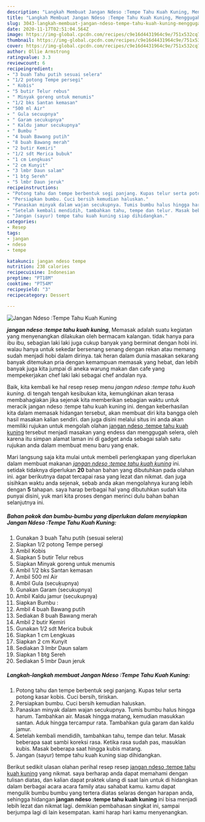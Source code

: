 ```yaml
---
description: "Langkah Membuat Jangan Ndeso :Tempe Tahu Kuah Kuning, Menggugah Selera"
title: "Langkah Membuat Jangan Ndeso :Tempe Tahu Kuah Kuning, Menggugah Selera"
slug: 3043-langkah-membuat-jangan-ndeso-tempe-tahu-kuah-kuning-menggugah-selera
date: 2020-11-17T02:51:04.564Z
image: https://img-global.cpcdn.com/recipes/c9e16d4431964c9e/751x532cq70/jangan-ndeso-tempe-tahu-kuah-kuning-foto-resep-utama.jpg
thumbnail: https://img-global.cpcdn.com/recipes/c9e16d4431964c9e/751x532cq70/jangan-ndeso-tempe-tahu-kuah-kuning-foto-resep-utama.jpg
cover: https://img-global.cpcdn.com/recipes/c9e16d4431964c9e/751x532cq70/jangan-ndeso-tempe-tahu-kuah-kuning-foto-resep-utama.jpg
author: Ollie Armstrong
ratingvalue: 3.3
reviewcount: 6
recipeingredient:
- "3 buah Tahu putih sesuai selera"
- "1/2 potong Tempe persegi"
- " Kobis"
- "5 butir Telur rebus"
- " Minyak goreng untuk menumis"
- "1/2 bks Santan kemasan"
- "500 ml Air"
- " Gula secuupnya"
- " Garam secukupnya"
- " Kaldu jamur secukupnya"
- " Bumbu "
- "4 buah Bawang putih"
- "8 buah Bawang merah"
- "2 butir Kemiri"
- "1/2 sdt Merica bubuk"
- "1 cm Lengkuas"
- "2 cm Kunyit"
- "3 lmbr Daun salam"
- "1 btg Sereh"
- "5 lmbr Daun jeruk"
recipeinstructions:
- "Potong tahu dan tempe berbentuk segi panjang. Kupas telur serta potong kasar kobis. Cuci bersih, tiriskan."
- "Persiapkan bumbu. Cuci bersih kemudian haluskan."
- "Panaskan minyak dalam wajan secukupnya. Tumis bumbu halus hingga harum. Tambahkan air. Masak hingga matang, kemudian masukkan santan. Aduk hingga tercampur rata. Tambahkan gula garam dan kaldu jamur."
- "Setelah kembali mendidih, tambahkan tahu, tempe dan telur. Masak beberapa saat sambi koreksi rasa. Ketika rasa sudah pas, masuklan kubis. Masak beberapa saat hingga kubis matang."
- "Jangan (sayur) tempe tahu kuah kuning siap dihidangkan."
categories:
- Resep
tags:
- jangan
- ndeso
- tempe

katakunci: jangan ndeso tempe 
nutrition: 238 calories
recipecuisine: Indonesian
preptime: "PT18M"
cooktime: "PT54M"
recipeyield: "3"
recipecategory: Dessert

---
```



![Jangan Ndeso :Tempe Tahu Kuah Kuning](https://img-global.cpcdn.com/recipes/c9e16d4431964c9e/751x532cq70/jangan-ndeso-tempe-tahu-kuah-kuning-foto-resep-utama.jpg)

<b><i>jangan ndeso :tempe tahu kuah kuning</i></b>, Memasak adalah suatu kegiatan yang menyenangkan dilakukan oleh bermacam kalangan. tidak hanya para ibu ibu, sebagian laki laki juga cukup banyak yang berminat dengan hobi ini. walau hanya untuk sekedar bersenang senang dengan rekan atau memang sudah menjadi hobi dalam dirinya. tak heran dalam dunia masakan sekarang banyak ditemukan pria dengan kemampuan memasak yang hebat, dan lebih banyak juga kita jumpai di aneka warung makan dan cafe yang mempekerjakan chef laki laki sebagai chef andalan nya.



Baik, kita kembali ke hal resep resep menu <i>jangan ndeso :tempe tahu kuah kuning</i>. di tengah tengah kesibukan kita, kemungkinan akan terasa membahagiakan jika sejenak kita memberikan sebagian waktu untuk meracik jangan ndeso :tempe tahu kuah kuning ini. dengan keberhasilan kita dalam memasak hidangan tersebut, akan membuat diri kita bangga oleh hasil masakan kalian sendiri. dan juga disini melalui situs ini anda akan memiliki rujukan untuk mengolah olahan <u>jangan ndeso :tempe tahu kuah kuning</u> tersebut menjadi masakan yang endess dan menggugah selera, oleh karena itu simpan alamat laman ini di gadget anda sebagai salah satu rujukan anda dalam membuat menu baru yang enak.


Mari langsung saja kita mulai untuk membeli perlengkapan yang diperlukan dalam membuat makanan <u><i>jangan ndeso :tempe tahu kuah kuning</i></u> ini. setidak tidaknya diperlukan <b>20</b> bahan bahan yang dibutuhkan pada olahan ini. agar berikutnya dapat tercapai rasa yang lezat dan nikmat. dan juga sisihkan waktu anda sejenak, sebab anda akan mengolahnya kurang lebih dengan <b>5</b> tahapan. saya harap berbagai hal yang dibutuhkan sudah kita punyai disini, yuk mari kita proses dengan merinci dulu bahan bahan selanjutnya ini.

<!--inarticleads1-->

##### Bahan pokok dan bumbu-bumbu yang diperlukan dalam menyiapkan Jangan Ndeso :Tempe Tahu Kuah Kuning:

1. Gunakan 3 buah Tahu putih (sesuai selera)
1. Siapkan 1/2 potong Tempe persegi
1. Ambil  Kobis
1. Siapkan 5 butir Telur rebus
1. Siapkan  Minyak goreng untuk menumis
1. Ambil 1/2 bks Santan kemasan
1. Ambil 500 ml Air
1. Ambil  Gula (secuķupnya)
1. Gunakan  Garam (secukupnya)
1. Ambil  Kaldu jamur (secukupnya)
1. Siapkan  Bumbu :
1. Ambil 4 buah Bawang putih
1. Sediakan 8 buah Bawang merah
1. Ambil 2 butir Kemiri
1. Gunakan 1/2 sdt Merica bubuk
1. Siapkan 1 cm Lengkuas
1. Siapkan 2 cm Kunyit
1. Sediakan 3 lmbr Daun salam
1. Siapkan 1 btg Sereh
1. Sediakan 5 lmbr Daun jeruk




<!--inarticleads2-->

##### Langkah-langkah membuat Jangan Ndeso :Tempe Tahu Kuah Kuning:

1. Potong tahu dan tempe berbentuk segi panjang. Kupas telur serta potong kasar kobis. Cuci bersih, tiriskan.
1. Persiapkan bumbu. Cuci bersih kemudian haluskan.
1. Panaskan minyak dalam wajan secukupnya. Tumis bumbu halus hingga harum. Tambahkan air. Masak hingga matang, kemudian masukkan santan. Aduk hingga tercampur rata. Tambahkan gula garam dan kaldu jamur.
1. Setelah kembali mendidih, tambahkan tahu, tempe dan telur. Masak beberapa saat sambi koreksi rasa. Ketika rasa sudah pas, masuklan kubis. Masak beberapa saat hingga kubis matang.
1. Jangan (sayur) tempe tahu kuah kuning siap dihidangkan.




Berikut sedikit ulasan olahan perihal resep resep <u>jangan ndeso :tempe tahu kuah kuning</u> yang nikmat. saya berharap anda dapat memahami dengan tulisan diatas, dan kalian dapat praktek ulang di saat lain untuk di hidangkan dalam berbagai acara acara family atau sahabat kamu. kamu dapat mengulik bumbu bumbu yang tertera diatas selaras dengan harapan anda, sehingga hidangan <b>jangan ndeso :tempe tahu kuah kuning</b> ini bisa menjadi lebih lezat dan nikmat lagi. demikian pembahasan singkat ini, sampai berjumpa lagi di lain kesempatan. kami harap hari kamu menyenangkan.
